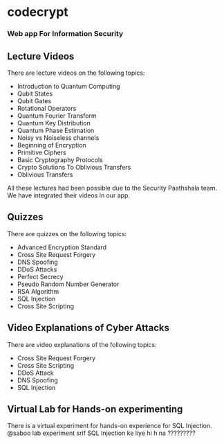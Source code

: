 # codecrypt
### Web app For Information Security

## Lecture Videos

There are lecture videos on the following topics:

* Introduction to Quantum Computing
* Qubit States
* Qubit Gates
* Rotational Operators
* Quantum Fourier Transform
* Quantum Key Distribution
* Quantum Phase Estimation
* Noisy vs Noiseless channels
* Beginning of Encryption
* Primitive Ciphers
* Basic Cryptography Protocols
* Crypto Solutions To Oblivious Transfers
* Oblivious Transfers

All these lectures had been possible due to the Security Paathshala team.
We have integrated their videos in our app.


## Quizzes

There are quizzes on the following topics:

* Advanced Encryption Standard
* Cross Site Request Forgery
* DNS Spoofing
* DDoS Attacks
* Perfect Secrecy
* Pseudo Random Number Generator
* RSA Algorithm
* SQL Injection
* Cross Site Scripting


## Video Explanations of Cyber Attacks

There are video explanations of the following topics:

* Cross Site Request Forgery
* Cross Site Scripting
* DDoS Attack
* DNS Spoofing
* SQL Injection


## Virtual Lab for Hands-on experimenting

There is a virtual experiment for hands-on experience for SQL Injection.
@saboo lab experiment srif SQL Injection ke liye hi h na ?????????
